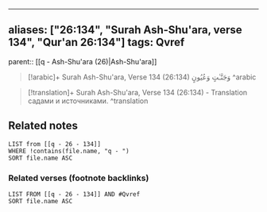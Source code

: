 
---
aliases: ["26:134", "Surah Ash-Shu'ara, verse 134", "Qur'an 26:134"]
tags: Qvref
---

parent:: [[q - Ash-Shu'ara (26)|Ash-Shu'ara]]

> [!arabic]+ Surah Ash-Shu'ara, Verse 134 (26:134)
> <span class="quran-arabic">وَجَنَّـٰتٍ وَعُيُونٍ</span>
^arabic

> [!translation]+ Surah Ash-Shu'ara, Verse 134 (26:134) - Translation
> садами и источниками.
^translation



## Related notes
```dataview
LIST from [[q - 26 - 134]]
WHERE !contains(file.name, "q - ")
SORT file.name ASC
```

### Related verses (footnote backlinks)
```dataview
LIST FROM [[q - 26 - 134]] AND #Qvref
SORT file.name ASC
```

